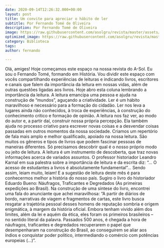 ```yaml
---
date: 2020-09-14T12:26:32.000+00:00
layout: post
title: Um convite para apreciar o hábito de ler
subtitle: Por Fernando Tomé de Oliveira
description: Por Fernando Tomé de Oliveira
image: https://raw.githubusercontent.com/asolgru/revista/master/assets/img/outros/ed1/pexels-photo-207662.jpeg
optimized_image: https://raw.githubusercontent.com/asolgru/revista/master/assets/img/outros/ed1/pexels-photo-207662.jpeg
category: Biblioteca
tags: 
author: fernando

---
```

Olá, amiges! Hoje começamos este espaço na nossa revista do A-Sol. Eu sou o Fernando Tomé, formando em História. Vou dividir este espaço com vocês compartilhando experiências de leituras e indicando livros, escritores e canais que falem da importância da leitura em nossas vidas, além de outras questões ligadas aos livros. Hoje abro esta coluna lembrando a importância da leitura. A leitura emancipa uma pessoa e ajuda na construção de “mundos”, aguçando a criatividade. Ler é um hábito maravilhoso e necessário para a formação do cidadão. Ler nos leva a lugares ainda não conhecidos, à troca de experiências, à construção do conhecimento crítico e formação de opinião. A leitura nos faz ver, ao modo do autor e, a partir daí, construir nossa própria percepção. Ela também ajuda no processo criativo para escrever novas coisas e a desvendar coisas passadas em outros momentos da nossa sociedade. Criamos um repertório de fala mais amplo e melhor qualificado, apoiado na nossa leitura. São muitos os gêneros e tipos de livros que podem fascinar pessoas de maneiras diferentes. Só precisamos descobrir qual é o nosso próprio modo ou jeito de leitura. A leitura é um instrumento de descoberta, que traz novas informações acerca de variados assuntos. O professor historiador Leandro Karnal em sua palestra sobre a importância de leitura e da escrita diz: “… O acesso de estudantes a livros é absolutamente fundamental”… Sendo assim, leiam muito, leiam! E a sugestão de leitura deste mês é para conhecermos melhor a história do nosso país. Sugiro o livro do historiador Eduardo Bueno: Náufragos, Traficantes e Degredados (As primeiras expedições ao Brasil). Na construção de uma síntese do livro, encontrei uma fala do anunciante que achei maravilhosa: “A partir de diários de bordo, narrativas de viagem e fragmentos de cartas, este livro busca resgatar a trajetória pessoal desses homens de reputação sombria e origem enigmática, à margem da história oficial. Embora tenham vivido além dos limites, além da lei e aquém da ética, eles foram os primeiros brasileiros – no sentido literal da palavra. Passados 500 anos, é chegada a hora de náufragos, traficantes e degredados recuperarem o papel que desempenharam na construção do Brasil, ao conseguirem se aliar aos índios e conquistar poder político, intermediando o comércio com potências europeias (…)”.